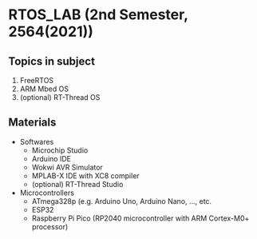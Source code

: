 # RTOS_LAB (2nd Semester, 2564(2021))

## Topics in subject
1. FreeRTOS
2. ARM Mbed OS
3. (optional) RT-Thread OS

## Materials
* Softwares
  * Microchip Studio
  * Arduino IDE
  * Wokwi AVR Simulator
  * MPLAB-X IDE with XC8 compiler
  * (optional) RT-Thread Studio
* Microcontrollers
  * ATmega328p (e.g. Arduino Uno, Arduino Nano, ..., etc.
  * ESP32
  * Raspberry Pi Pico (RP2040 microcontroller with ARM Cortex-M0+ processor)
